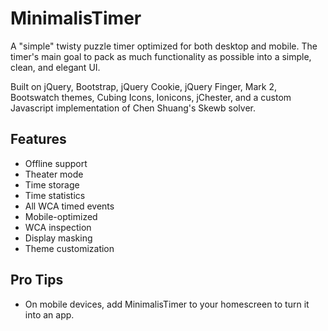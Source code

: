 # MinimalisTimer
A "simple" twisty puzzle timer optimized for both desktop and mobile. The timer's main goal to pack as much functionality as possible into a simple, clean, and elegant UI.

Built on jQuery, Bootstrap, jQuery Cookie, jQuery Finger, Mark 2, Bootswatch themes, Cubing Icons, Ionicons, jChester, and a custom Javascript implementation of Chen Shuang's Skewb solver.

## Features
- Offline support
- Theater mode
- Time storage
- Time statistics
- All WCA timed events
- Mobile-optimized
- WCA inspection
- Display masking
- Theme customization

## Pro Tips
- On mobile devices, add MinimalisTimer to your homescreen to turn it into an app.
